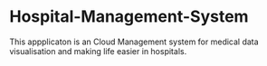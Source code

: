 # Hospital-Management-System
This appplicaton is an Cloud Management system for medical data visualisation and making life easier in hospitals.
